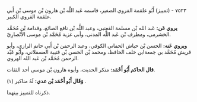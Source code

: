 ٧٥٢٣ - (تمييز) أَبُو علقمة الفروي الصغير، فاسمه عَبد اللَّه بْن هارون بْن موسى بْن أَبي علقمة الفروي الكبير.

**يروي عَن:** عَبد الله بْن مسلمة القعنبي، وعبد اللَّه بْن نافع الصائغ، وقدامة بْن مُحَمَّد الخشرمي، ومطرف بْن عَبد اللَّه المدني، وأبي غزية مُحَمَّد بْن موسى الأَنْصارِيّ.

**ويروي عَنه:** الحسن بْن حباش الحماني الكوفي، وعبد الرحمن بْن أَبي حاتم الرازي، وأبو قريش مُحَمَّد بن جمعةابن خلف الحافظ، ومحمد بْن الحسن بْن قتيبة العسقلاني، وأَبُو عَبْد الرحمن مُحَمَّد بْن عَبد الله الهروي.

**قال الحاكم أَبُو أَحْمَد:** منكر الحديث، وأبوه هارون بْن موسى أحد الثقات.

**وَقَال أَبُو أَحْمَد بْن عدي:** لَهُ مناكير (١) .

ذكرناه للتمييز بينهما.